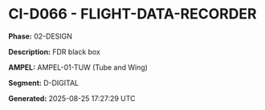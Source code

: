 # CI-D066 - FLIGHT-DATA-RECORDER

**Phase:** 02-DESIGN

**Description:** FDR black box

**AMPEL:** AMPEL-01-TUW (Tube and Wing)

**Segment:** D-DIGITAL

**Generated:** 2025-08-25 17:27:29 UTC
